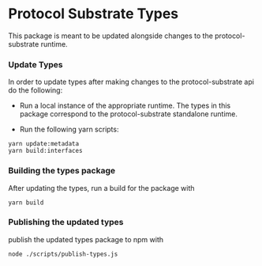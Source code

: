 # Protocol Substrate Types

This package is meant to be updated alongside changes to the protocol-substrate runtime.


### Update Types

In order to update types after making changes to the protocol-substrate api do the following:

- Run a local instance of the appropriate runtime. The types in this package correspond to the protocol-substrate standalone runtime.

- Run the following yarn scripts:
```
yarn update:metadata
yarn build:interfaces
```

### Building the types package

After updating the types, run a build for the package with
```
yarn build
```

### Publishing the updated types

publish the updated types package to npm with

```
node ./scripts/publish-types.js
```
